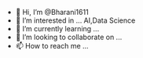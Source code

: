 - 👋 Hi, I’m @Bharani1611
- 👀 I’m interested in ... AI,Data Science
- 🌱 I’m currently learning ...
- 💞️ I’m looking to collaborate on ...
- 📫 How to reach me ... 

<!---
Bharani1611/Bharani1611 is a ✨ special ✨ repository because its `README.md` (this file) appears on your GitHub profile.
You can click the Preview link to take a look at your changes.
--->
